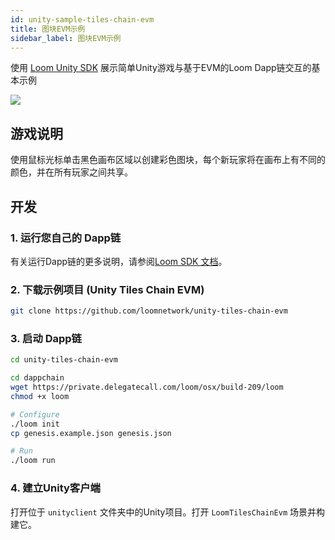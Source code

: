```yaml
---
id: unity-sample-tiles-chain-evm
title: 图块EVM示例
sidebar_label: 图块EVM示例
---
```

使用 [Loom Unity SDK](https://github.com/loomnetwork/unity3d-sdk) 展示简单Unity游戏与基于EVM的Loom Dapp链交互的基本示例

![](https://camo.githubusercontent.com/9d49b0ce78d692e69d1dd571bc8d1aafe5b806a8/68747470733a2f2f647a776f6e73656d72697368372e636c6f756466726f6e742e6e65742f6974656d732f315232363044327030713370304d33693232304a2f53637265656e2532305265636f7264696e67253230323031382d30352d3232253230617425323031302e3233253230414d2e6769663f763d3961353539316139)

## 游戏说明

使用鼠标光标单击黑色画布区域以创建彩色图块，每个新玩家将在画布上有不同的颜色，并在所有玩家之间共享。

## 开发

### 1. 运行您自己的 Dapp链

有关运行Dapp链的更多说明，请参阅[Loom SDK 文档](https://loomx.io/developers/docs/en/prereqs.html)。

### 2. 下载示例项目 (Unity Tiles Chain EVM)

```bash
git clone https://github.com/loomnetwork/unity-tiles-chain-evm
```

### 3. 启动 Dapp链

```bash
cd unity-tiles-chain-evm

cd dappchain
wget https://private.delegatecall.com/loom/osx/build-209/loom
chmod +x loom

# Configure
./loom init
cp genesis.example.json genesis.json

# Run
./loom run
```

### 4. 建立Unity客户端

打开位于 `unityclient` 文件夹中的Unity项目。打开 `LoomTilesChainEvm` 场景并构建它。